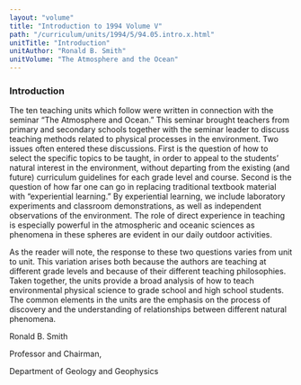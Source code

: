 ```yaml
---
layout: "volume"
title: "Introduction to 1994 Volume V"
path: "/curriculum/units/1994/5/94.05.intro.x.html"
unitTitle: "Introduction"
unitAuthor: "Ronald B. Smith"
unitVolume: "The Atmosphere and the Ocean"
---
```

<body>
<h3>
Introduction
</h3>
The ten teaching units which follow were written in connection with the seminar “The Atmosphere and Ocean.” This seminar brought teachers from primary and secondary schools together with the seminar leader to discuss teaching methods related to physical processes in the environment. Two issues often entered these discussions. First is the question of how to select the specific topics to be taught, in order to appeal to the students’ natural interest in the environment, without departing from the existing (and future) curriculum guidelines for each grade level and course. Second is the question of how far one can go in replacing traditional textbook material with “experiential learning.” By experiential learning, we include laboratory experiments and classroom demonstrations, as well as independent observations of the environment. The role of direct experience in teaching is especially powerful in the atmospheric and oceanic sciences as phenomena in these spheres are evident in our daily outdoor activities.
<p>
As the reader will note, the response to these two questions varies from unit to unit. This variation arises both because the authors are teaching at different grade levels and because of their different teaching philosophies. Taken together, the units provide a broad analysis of how to teach environmental physical science to grade school and high school students. The common elements in the units are the emphasis on the process of discovery and the understanding of relationships between different natural phenomena.
</p>
<p>
Ronald B. Smith
</p>
<p>
Professor and Chairman,
</p>
<p>
Department of Geology and Geophysics
</p>
</body>